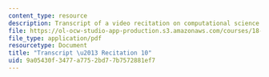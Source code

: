 ```yaml
---
content_type: resource
description: Transcript of a video recitation on computational science and engineering.
file: https://ol-ocw-studio-app-production.s3.amazonaws.com/courses/18-085-computational-science-and-engineering-i-fall-2008/9a05430f3477a7752bd77b7572881ef7_18-085F08-R10.pdf
file_type: application/pdf
resourcetype: Document
title: "Transcript \u2013 Recitation 10"
uid: 9a05430f-3477-a775-2bd7-7b7572881ef7
---
```

